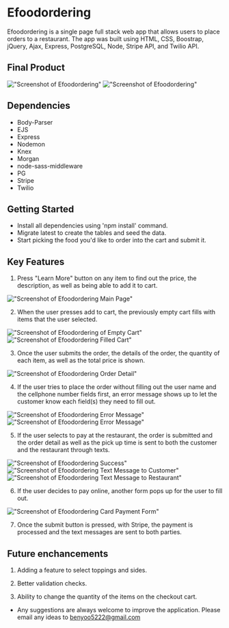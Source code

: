 # Efoodordering

Efoodordering is a single page full stack web app that allows users to place orders to a restaurant.
The app was built using HTML, CSS, Boostrap, jQuery, Ajax, Express, PostgreSQL, Node, Stripe API, and Twilio API.

## Final Product

!["Screenshot of Efoodordering"](https://github.com/benyoo5222/efoodordering/blob/master/public/images/Screen%20Shot%202018-05-06%20at%204.31.24%20PM.png?raw=true)
!["Screenshot of Efoodordering"](https://github.com/benyoo5222/efoodordering/blob/master/public/images/Screen%20Shot%202018-05-06%20at%204.33.46%20PM.png?raw=true)

## Dependencies

- Body-Parser
- EJS
- Express
- Nodemon
- Knex
- Morgan
- node-sass-middleware
- PG
- Stripe
- Twilio

## Getting Started

- Install all dependencies using 'npm install' command.
- Migrate latest to create the tables and seed the data.
- Start picking the food you'd like to order into the cart and submit it.

## Key Features

1. Press "Learn More" button on any item to find out the price, the description, as well as being able to add it to cart.

!["Screenshot of Efoodordering Main Page"](https://github.com/benyoo5222/efoodordering/blob/master/public/images/Screen%20Shot%202018-05-13%20at%208.11.57%20PM.png?raw=true)

2. When the user presses add to cart, the previously empty cart fills with items that the user selected.

!["Screenshot of Efoodordering of Empty Cart"](https://github.com/benyoo5222/efoodordering/blob/master/public/images/Empty%20Cart.png?raw=true)
!["Screenshot of Efoodordering Filled Cart"](https://github.com/benyoo5222/efoodordering/blob/master/public/images/Filled%20Cart.png?raw=true)

3. Once the user submits the order, the details of the order, the quantity of each item, as well as the total price is shown.

!["Screenshot of Efoodordering Order Detail"](https://github.com/benyoo5222/efoodordering/blob/master/public/images/orderscreen.png?raw=true)

4. If the user tries to place the order without filling out the user name and the cellphone number fields first, an error message shows up to let the customer know each field(s) they need to fill out.

!["Screenshot of Efoodordering Error Message"](https://github.com/benyoo5222/efoodordering/blob/master/public/images/errormessage1.png?raw=true)
!["Screenshot of Efoodordering Error Message"](https://github.com/benyoo5222/efoodordering/blob/master/public/images/errormessage2.png?raw=true)


5. If the user selects to pay at the restaurant, the order is submitted and the order detail as well as the pick up time is sent to both the customer and the restaurant through texts.

!["Screenshot of Efoodordering Success"](https://github.com/benyoo5222/efoodordering/blob/master/public/images/Screen%20Shot%202018-05-06%20at%204.33.46%20PM.png?raw=true)
!["Screenshot of Efoodordering Text Message to Customer"](https://github.com/benyoo5222/efoodordering/blob/master/public/images/texts.png?raw=true)
!["Screenshot of Efoodordering Text Message to Restaurant"](https://github.com/benyoo5222/efoodordering/blob/master/public/images/texts.png?raw=true)

6. If the user decides to pay online, another form pops up for the user to fill out.

!["Screenshot of Efoodordering Card Payment Form"](https://github.com/benyoo5222/efoodordering/blob/master/public/images/Stripe%20form.png?raw=true)

7. Once the submit button is pressed, with Stripe, the payment is processed and the text messages are sent to both parties.

## Future enchancements

1. Adding a feature to select toppings and sides.

2. Better validation checks.

3. Ability to change the quantity of the items on the checkout cart.

- Any suggestions are always welcome to improve the application. Please email any ideas to benyoo5222@gmail.com
